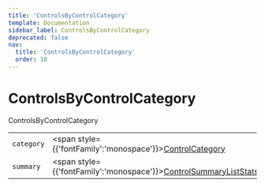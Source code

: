 ```yaml
---
title: 'ControlsByControlCategory'
template: Documentation
sidebar_label: ControlsByControlCategory
deprecated: false
nav:
  title: 'ControlsByControlCategory'
  order: 10
---
```


# ControlsByControlCategory

<div style={{'fontFamily':'monospace'}}><span style={{'fontSize':'1.5rem','fontWeight':500}}>ControlsByControlCategory</span></div>





| | | |
| -- | -- | -- |
| `category` | <span style={{'fontFamily':'monospace'}}><a href="/guardrails/docs/reference/graphql/object/ControlCategory">ControlCategory</a></span> |  |
| `summary` | <span style={{'fontFamily':'monospace'}}><a href="/guardrails/docs/reference/graphql/object/ControlSummaryListStats">ControlSummaryListStats</a></span> |  |